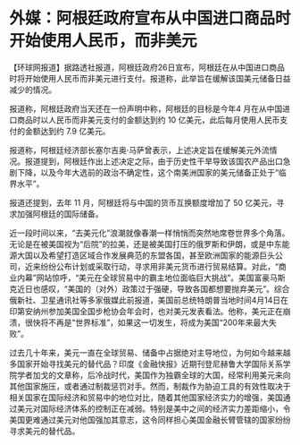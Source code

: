 # 外媒：阿根廷政府宣布从中国进口商品时开始使用人民币，而非美元

【环球网报道】据路透社报道，阿根廷政府26日宣布，阿根廷在从中国进口商品时将开始使用人民币而非美元进行支付。报道称，此举旨在缓解该国美元储备日益减少的情况。

报道称，阿根廷政府当天还在一份声明中称，阿根廷的目标是今年4 月在从中国进口商品时以人民币而非美元支付的金额达到约 10
亿美元，此后每月使用人民币支付的金额达到约 7.9 亿美元。

报道称，阿根廷经济部长塞尔吉奥·马萨曾表示，上述决定旨在缓解美元外流情况。报道提到，阿根廷作出上述决定之际，由于历史性干旱导致该国农产品出口急剧下降，以及今年大选前的政治不确定性，这个南美洲国家的美元储备正处于“临界水平”。

报道还提到，去年 11 月，阿根廷将与中国的货币互换额度增加了 50 亿美元，寻求加强阿根廷的国际储备。

近一段时间以来，“去美元化”浪潮就像春潮一样悄悄而突然地席卷世界多个角落。无论是在被美国视为“后院”的拉美，还是被美国打压的俄罗斯和伊朗，或是中东能源大国以及希望打造区域合作发展典范的东盟各国，甚至欧洲国家的能源巨头公司，近来纷纷公布计划或采取行动，寻求用非美元货币进行贸易结算。对此，“商业内幕”网站惊呼，“美元在全球贸易中的霸主地位面临巨大挑战”。美国富豪马斯克近日也感叹，“美国的（对外）政策过于强硬，导致各国都想要抛弃美元”。综合俄新社、卫星通讯社等多家俄媒此前报道，美国前总统特朗普当地时间4月14日在印第安纳州参加美国全国步枪协会年会时，也对美元发表看法。他称，美元正在崩溃，很快将不再是“世界标准”，如果这一切发生，将成为美国“200年来最大失败”。

过去几十年来，美元一直在全球贸易、储备中占据绝对主导地位，为何如今越来越多国家开始寻找美元的替代品？印度《金融快报》近期刊登尼赫鲁大学国际关系学院学者加戈的文章称，后冷战时代，美国作为独霸全球的大国，经常利用美元来向其他国家施压，或者通过制裁惩罚对手。然而，制裁作为胁迫工具的有效性取决于相关国家在国际经济和贸易中的地位对比，随着其他国家经济实力的增强，美国通过美元对国际经济体系的控制正在减弱。特别是美中之间的经济实力差距缩小，令美国更难通过美元对他国强加其意志，这令同样担心美国金融长臂管辖的国家纷纷寻求美元的替代品。

